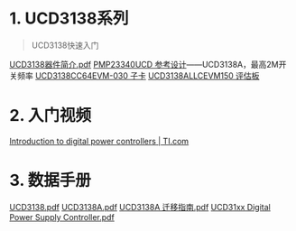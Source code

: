 # 1. UCD3138系列

> UCD3138快速入门

[UCD3138器件简介.pdf](file:///D:%5CWorkspace%5CPower%5C2.Datasheet%5CUCD3138器件简介.pdf)
[PMP23340UCD 参考设计](https://www.ti.com.cn/tool/cn/PMP23340UCD?keyMatch=&tisearch=search-everything&usecase=partmatches)——UCD3138A，最高2M开关频率
[UCD3138CC64EVM-030 子卡](https://www.ti.com.cn/tool/cn/UCD3138CC64EVM-030)
[UCD3138ALLCEVM150 评估板](https://www.ti.com.cn/tool/cn/UCD3138ALLCEVM150)

# 2. 入门视频

[Introduction to digital power controllers | TI.com](https://www.ti.com/video/series/introduction-to-digital-power-controllers.html)

# 3. 数据手册

[UCD3138.pdf](file:///D:%5CWorkspace%5CPower%5C2.Datasheet%5CUCD3138.pdf)
[UCD3138A.pdf](file:///D:%5CWorkspace%5CPower%5C2.Datasheet%5CUCD3138A.pdf)
[UCD3138A 迁移指南.pdf](file:///D:%5CWorkspace%5CPower%5C2.Datasheet%5CUCD3138A%20迁移指南.pdf)
[UCD31xx Digital Power Supply Controller.pdf](file:///D:%5CWorkspace%5CPower%5C2.Datasheet%5CUCD31xx%20Digital%20Power%20Supply%20Controller.pdf)
